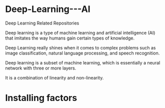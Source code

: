 # Deep-Learning---AI
Deep Learning Related Repositories

Deep learning is a type of machine learning and artificial intelligence (AI) that imitates the way humans gain certain types of knowledge.

Deep Learning really shines when it comes to complex problems such as image classification, natural language processing, and speech recognition.

Deep learning is a subset of machine learning, which is essentially a neural network with three or more layers.

It is a combination of linearity and non-linearity.

# Installing factors
